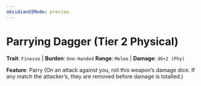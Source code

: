 ```yaml
---
obsidianUIMode: preview
---
```

# Parrying Dagger (Tier 2 Physical)

**Trait**: `Finesse` | **Burden**: `One-Handed`
**Range**: `Melee` | **Damage**: `d6+2 (Phy)`

**Feature**: Parry (On an attack against you, roll this weapon’s damage dice. If any match the attacker’s, they are removed before damage is totalled.)
